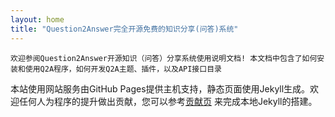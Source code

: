 ```yaml
---
layout: home
title: "Question2Answer完全开源免费的知识分享(问答)系统"
---
```


    欢迎参阅Question2Answer开源知识（问答）分享系统使用说明文档! 本文档中包含了如何安装和使用Q2A程序，如何开发Q2A主题、插件，以及API接口目录
本站使用网站服务由GitHub Pages提供主机支持，静态页面使用Jekyll生成。欢迎任何人为程序的提升做出贡献，您可以参考[贡献页](/contribute/docs/) 来完成本地Jekyll的搭建。


